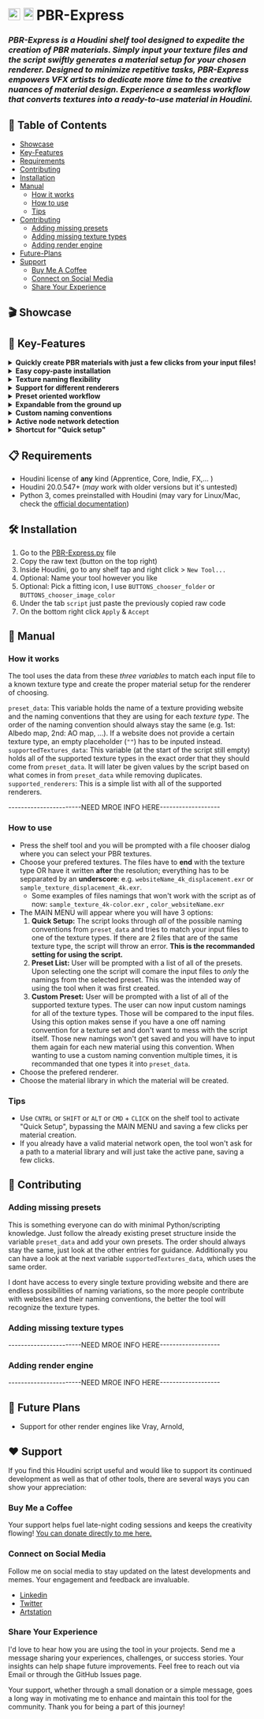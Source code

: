 # <img src="https://static.sidefx.com/images/apple-touch-icon.png" height="24" width="24" alt="Houdini Logo"> <img src="https://s3.dualstack.us-east-2.amazonaws.com/pythondotorg-assets/media/community/logos/python-logo-only.png" height="25" width="20" alt="Python Logo"> PBR-Express
### _PBR-Express is a Houdini shelf tool designed to expedite the creation of PBR materials.  Simply input your texture files and the script swiftly generates a material setup for your chosen renderer. Designed to minimize repetitive tasks, PBR-Express empowers VFX artists to dedicate more time to the creative nuances of material design. Experience a seamless workflow that converts textures into a ready-to-use material in Houdini._

## 📖 Table of Contents

   - [Showcase](#-showcase)
   - [Key-Features](#-key-features)
   - [Requirements](#-requirements)
   - [Contributing](#-contributing)
   - [Installation](#-installation)
   - [Manual](#-manual)
      - [How it works](#how-it-works)
      - [How to use](#how-to-use)
      - [Tips](#tips)
   - [Contributing](#-contributing)
      - [Adding missing presets](#adding-missing-presets)
      - [Adding missing texture types](#adding-missing-texture-types)
      - [Adding render engine](#adding-render-engine)
   - [Future-Plans](#-future-plans)
   - [Support](#-support)
      - [Buy Me A Coffee](buy-me-a-coffee)
      - [Connect on Social Media](connect-on-social-media)
      - [Share Your Experience](share-your-experience)

## 🎬 Showcase
   
## 🔑 Key-Features
<details>
<summary><strong> Quickly create PBR materials with just a few clicks from your input files! </strong></summary>
<br>
See "How it works" for more details.
<br><br>
</details>

<details>
<summary><strong> Easy copy-paste installation </strong></summary>
<br>
No need to download anything, just copy and paste the raw code from PBR-Express.py as a shelf tool. See "Installation"
<br><br>
</details> 

<details>
<summary><strong> Texture naming flexibility </strong></summary>
<br>
Supports any texture sets that have the texture type written at the end of the file name and it is sepparated by an underscore: e.g. `sample_texture_4k_displacement.exr` OR `sample_texture_displacement_4k.exr`. See "How to use"
<br><br>
</details> 

<details>
<summary><strong> Support for different renderers </strong></summary>
<br>
The script currently able to create materials for Karma (MTLX) and Mantra (Principled).
<br><br>
</details> 

<details>
<summary><strong> Preset oriented workflow </strong></summary>
<br>
Every texture providing website has its own naming convention. Some call it albedo while others call it diffuse. This tool tries to streamline the process of differentiating between all of those naming conventions and having one central variable (`preset_data`) that is easily expandable and holds every website name (e.g. Quixel) with the corresponding naming convention (e.g. "Albedo", "AO", "Displacement", "Normal", "Roughness")
<br><br>
</details> 

<details>
<summary><strong> Expandable from the ground up </strong></summary>
<br>
The script was created with easy expansion in mind. Not only can presets be added easily, but adding new texture types is also reasonably straightforward and with a bit of Python knowledge even support for new render engines can be added without waiting for this repo to be updated. See "Contributing" for more infos.
<br><br>
</details> 

<details>
<summary><strong> Custom naming conventions </strong></summary>
<br>
Don’t want to mess with the code to add your own preset? Choose `Custom setup` inside the main menu to be prompted with a window where you can input your own naming conventions. See "How to use" for more infos.
<br><br>
</details> 

<details>
<summary><strong> Active node network detection </strong></summary>
<br>
See "Tips"
<br><br>
</details> 

<details>
<summary><strong> Shortcut for "Quick setup" </strong></summary>
<br>
See "Tips"
<br><br>
</details> 


## 📋 Requirements
* Houdini license of **any** kind (Apprentice, Core, Indie, FX,... )
* Houdini 20.0.547+ (_may_ work with older versions but it's untested)
* Python 3, comes preinstalled with Houdini (may vary for Linux/Mac, check the [official documentation](https://www.sidefx.com/docs/houdini/hom/index.html#which-python))

## 🛠️ Installation
1) Go to the [PBR-Express.py](PBR-Express.py) file
2) Copy the raw text (button on the top right)
3) Inside Houdini, go to any shelf tap and right click > `New Tool... `
4) Optional: Name your tool however you like
5) Optional: Pick a fitting icon, I use `BUTTONS_chooser_folder` or `BUTTONS_chooser_image_color`
6) Under the tab `script` just paste the previously copied raw code
7) On the bottom right click `Apply` & `Accept`

## 📖 Manual
### How it works
The tool uses the data from these _three variables_ to match each input file to a known texture type and create the proper material setup for the renderer of choosing.   

   `preset_data`: This variable holds the name of a texture providing website and the naming conventions that they are using for each *texture type*. The order of the naming convention should always stay the same (e.g. 1st: Albedo map, 2nd: AO map, ...). If a website does not provide a certain texture type, an empty placeholder (`""`) has to be inputed instead.   
   `supportedTextures_data`: This variable (at the start of the script still empty) holds all of the supported texture types in the exact order that they should come from `preset_data`. It will later be given values by the script based on what comes in from `preset_data` while removing duplicates.  
   `supported_renderers`: This is a simple list with all of the supported renderers.

-----------------------NEED MROE INFO HERE-------------------

### How to use
- Press the shelf tool and you will be prompted with a file chooser dialog where you can select your PBR textures.
- Choose your prefered textures. The files have to **end** with the texture type OR have it written **after** the resolution; everything has to be sepparated by an **underscore**: e.g. `websiteName_4k_displacement.exr` or `sample_texture_displacement_4k.exr`.
   - Some examples of files namings that won't work with the script as of now: `sample_texture_4k-color.exr` , `color_websiteName.exr`
- The MAIN MENU will appear where you will have 3 options:
   1. **Quick Setup:** The script looks through _all_ of the possible naming conventions from `preset_data` and tries to match your input files to one of the texture types. If there are 2 files that are of the same texture type, the script will throw an error. **This is the recommanded setting for using the script.**  
   2. **Preset List:** User will be prompted with a list of all of the presets. Upon selecting one the script will comare the input files to _only_ the namings from the selected preset. This was the intended way of using the tool when it was first created.
   3. **Custom Preset:** User will be prompted with a list of all of the supported texture types. The user can now input custom namings for all of the texture types. Those will be compared to the input files. Using this option makes sense if you have a one off naming convention for a texture set and don't want to mess with the script itself. Those new namings won't get saved and you will have to input them again for each new material using this convention. When wanting to use a custom naming convention multiple times, it is recommanded that one types it into `preset_data`.
- Choose the prefered renderer. 
- Choose the material library in which the material will be created.

### Tips
- Use `CNTRL` or `SHIFT` or `ALT` or `CMD` + `CLICK` on the shelf tool to activate "Quick Setup", bypassing the MAIN MENU and saving a few clicks per material creation.
- If you already have a valid material network open, the tool won't ask for a path to a material library and will just take the active pane, saving a few clicks. 

## 🤝 Contributing
### Adding missing presets 
This is something everyone can do with minimal Python/scripting knowledge. Just follow the already existing preset structure inside the variable `preset_data` and add your own presets. The order should always stay the same, just look at the other entries for guidance. Additionally you can have a look at the next variable `supportedTextures_data`, which uses the same order. 

I dont have access to every single texture providing website and there are endless possibilities of naming variations, so the more people contribute with websites and their naming conventions, the better the tool will recognize the texture types.
### Adding missing texture types
-----------------------NEED MROE INFO HERE-------------------
### Adding render engine
-----------------------NEED MROE INFO HERE-------------------

## 🔮 Future Plans
- Support for other render engines like Vray, Arnold,  


## ❤️ Support
If you find this Houdini script useful and would like to support its continued development as well as that of other tools, there are several ways you can show your appreciation:
### Buy Me a Coffee
Your support helps fuel late-night coding sessions and keeps the creativity flowing! [You can donate directly to me here.](https://www.paypal.com/donate/?hosted_button_id=Z8ER4W6ZMXTCC)
### Connect on Social Media
Follow me on social media to stay updated on the latest developments and memes. Your engagement and feedback are invaluable.
   - [Linkedin](https://www.linkedin.com/in/ccnst/) 
   - [Twitter](https://twitter.com/ccornesteanu)
   - [Artstation](https://www.artstation.com/ccornesteanu) 
### Share Your Experience
   I'd love to hear how you are using the tool in your projects. Send me a message sharing your experiences, challenges, or success stories. Your insights can help shape future improvements.
   Feel free to reach out via Email or through the GitHub Issues page.
   
   Your support, whether through a small donation or a simple message, goes a long way in motivating me to enhance and maintain this tool for the community. Thank you for being a part of this journey!

